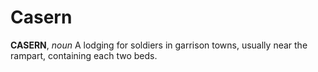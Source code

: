 # Casern

**CASERN**, _noun_ A lodging for soldiers in garrison towns, usually near the rampart, containing each two beds.